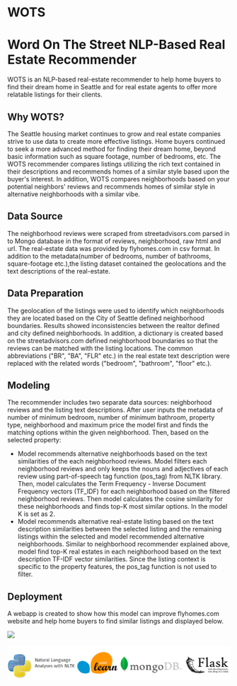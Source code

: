 # WOTS
# Word On The Street NLP-Based Real Estate Recommender
WOTS is an NLP-based real-estate recommender to help home buyers to find their dream home in Seattle and for real estate agents to offer more relatable listings for their clients.

## Why WOTS?
The Seattle housing market continues to grow and real estate companies strive to use data to create more effective listings. Home buyers continued to seek a more advanced method for finding their dream home, beyond basic information such as square footage, number of bedrooms, etc. The WOTS recommender compares listings utilizing the rich text contained in their  descriptions and recommends homes of a similar style based upon the buyer's interest. In addition, WOTS compares neighborhoods based on your potential neighbors' reviews and recommends homes of similar style in alternative neighborhoods with a similar vibe.

## Data Source
The neighborhood reviews were scraped from streetadvisors.com parsed in to Mongo database in the format of reviews, neighborhood, raw html and url. The real-estate data was provided by flyhomes.com in csv format. In addition to the metadata(number of bedrooms, number of bathrooms, square-footage etc.),the listing dataset contained the geolocations and the text descriptions of the real-estate.

## Data Preparation
The geolocation of the listings were used to identify which neighborhoods they are located based on the City of Seattle defined neighborhood boundaries. Results showed inconsistencies between the realtor defined and city defined neighborhoods. In addition, a dictionary is created based on the streetadvisors.com defined neighborhood boundaries so that the reviews can be matched with the listing locations.
The common abbreviations ("BR", "BA", "FLR" etc.) in the real estate text description were replaced with the related words ("bedroom", "bathroom", "floor" etc.).

## Modeling
The recommender includes two separate data sources: neighborhood reviews and the listing text descriptions. After user inputs the metadata of number of minimum bedroom, number of minimum bathroom, property type, neighborhood and maximum price the model first and finds the matching options within the given neighborhood. Then, based on the selected property:
* Model recommends alternative neighborhoods based on the text similarities of the each neighborhood reviews. Model filters each neighborhood reviews and only keeps  the nouns and adjectives of each review using part-of-speech tag function (pos_tag) from NLTK library. Then, model calculates the Term Frequency - Inverse Document Frequency vectors (TF_IDF) for each neighborhood based on the filtered neighborhood reviews. Then model  calculates the cosine similarity for these neighborhoods and finds top-K most similar options. In the model K is set as 2.
* Model recommends alternative real-estate listing based on the text description similarities between the selected listing and the remaining listings within the selected and model recommended alternative neighborhoods. Similar to neighborhood recommender explained above, model find top-K real estates in each neighborhood based on the text description TF-IDF vector similarities.
Since the listing context is specific to the property features, the pos_tag function is not used to filter.

## Deployment
A webapp is created to show how this model can improve flyhomes.com website and help home buyers to find similar listings and displayed below.


![](img/wots_record.gif)

![](img/tools.png)
